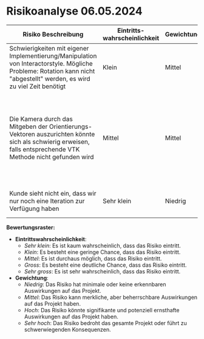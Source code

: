 # Risikoanalyse 06.05.2024

| Risiko Beschreibung                                                                                                                                                     | Eintritts-wahrscheinlichkeit | Gewichtung | Gegenmassnahme                                                                                                                                                                       |
| ----------------------------------------------------------------------------------------------------------------------------------------------------------------------- | ---------------------------- | ---------- | ------------------------------------------------------------------------------------------------------------------------------------------------------------------------------------ |
| Schwierigkeiten mit eigener Implementierung/Manipulation von Interactorstyle. Mögliche Probleme: Rotation kann nicht "abgestellt" werden, es wird zu viel Zeit benötigt | Klein                        | Mittel     | Tipps von Kunde einholen, besprechen ob dies vernachlässigt werden kann                                                                                                              |
| Die Kamera durch das Mitgeben der Orientierungs-Vektoren auszurichten könnte sich als schwierig erweisen, falls entsprechende VTK Methode nicht gefunden wird           | Mittel                       | Mittel     | Krisenmeeting bei dem das ganze Team nach einer entsprechenden Methode oder einer anderen Möglichkeit sucht, um die Kamera auszurichten. Notfalllösung: Waldo nach einem Tipp fragen |
| Kunde sieht nicht ein, dass wir nur noch eine Iteration zur Verfügung haben                                                                                             | Sehr klein                   | Niedrig    | Kompromiss mit Kunde finden, Dominik und Lena um Rat fragen                                                                                                                          |

**Bewertungsraster:**

- **Eintrittswahrscheinlichkeit**:
  - _Sehr klein_: Es ist kaum wahrscheinlich, dass das Risiko eintritt.
  - _Klein_: Es besteht eine geringe Chance, dass das Risiko eintritt.
  - _Mittel_: Es ist durchaus möglich, dass das Risiko eintritt.
  - _Gross_: Es besteht eine deutliche Chance, dass das Risiko eintritt.
  - _Sehr gross_: Es ist sehr wahrscheinlich, dass das Risiko eintritt.
- **Gewichtung**:
  - _Niedrig_: Das Risiko hat minimale oder keine erkennbaren Auswirkungen auf das Projekt.
  - _Mittel_: Das Risiko kann merkliche, aber beherrschbare Auswirkungen auf das Projekt haben.
  - _Hoch_: Das Risiko könnte signifikante und potenziell ernsthafte Auswirkungen auf das Projekt haben.
  - _Sehr hoch_: Das Risiko bedroht das gesamte Projekt oder führt zu schwerwiegenden Konsequenzen.
